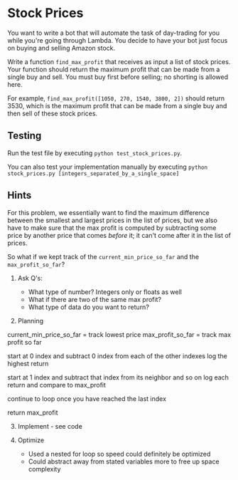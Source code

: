 # Stock Prices

You want to write a bot that will automate the task of day-trading for you while you're going through Lambda. You decide to have your bot just focus on buying and selling Amazon stock. 

Write a function `find_max_profit` that receives as input a list of stock prices. Your function should return the maximum profit that can be made from a single buy and sell. You must buy first before selling; no shorting is allowed here.

For example, `find_max_profit([1050, 270, 1540, 3800, 2])` should return 3530, which is the maximum profit that can be made from a single buy and then sell of these stock prices. 

## Testing

Run the test file by executing `python test_stock_prices.py`.

You can also test your implementation manually by executing `python stock_prices.py [integers_separated_by_a_single_space]`

## Hints

 For this problem, we essentially want to find the maximum difference between the smallest and largest prices in the list of prices, but we also have to make sure that the max profit is computed by subtracting some price by another price that comes _before_ it; it can't come after it in the list of prices. 

 So what if we kept track of the `current_min_price_so_far` and the `max_profit_so_far`? 


1. Ask Q's:
    - What type of number? Integers only or floats as well 
    - What if there are two of the same max profit? 
    - What type of data do you want to return?

2. Planning

 current_min_price_so_far = track lowest price
 max_profit_so_far = track max profit so far

 start at 0 index and subtract 0 index from each of the other indexes
 log the highest return

 start at 1 index and subtract that index from its neighbor and so on
 log each return and compare to max_profit

 continue to loop once you have reached the last index

 return max_profit

 3. Implement - see code

 4. Optimize 
     - Used a nested for loop so speed could definitely be optimized
     - Could abstract away from stated variables more to free up space complexity